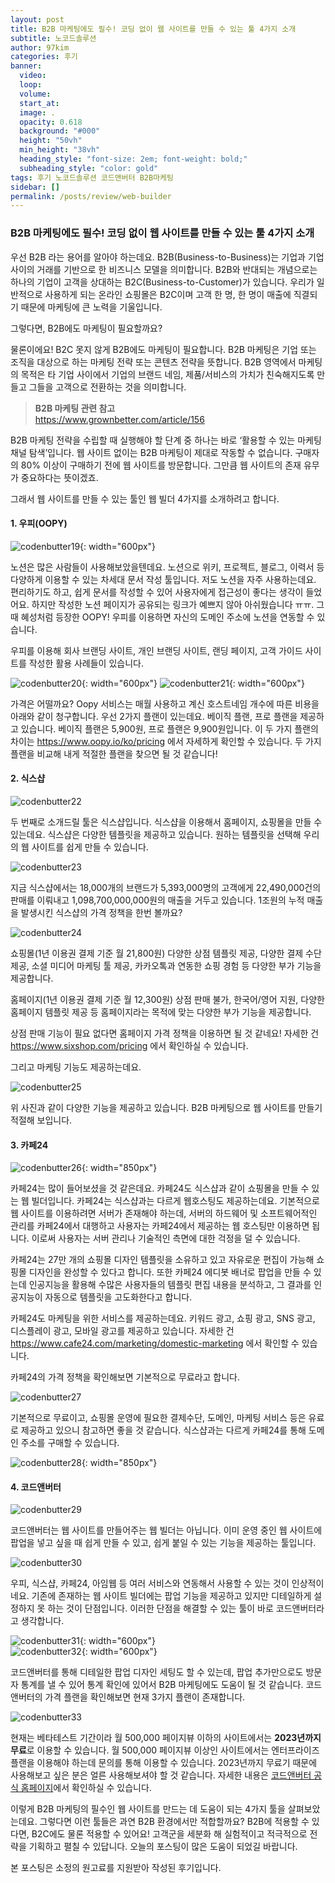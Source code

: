 ```yaml
---
layout: post
title: B2B 마케팅에도 필수! 코딩 없이 웹 사이트를 만들 수 있는 툴 4가지 소개
subtitle: 노코드솔루션
author: 97kim
categories: 후기
banner:
  video:
  loop:
  volume:
  start_at:
  image: .
  opacity: 0.618
  background: "#000"
  height: "50vh"
  min_height: "38vh"
  heading_style: "font-size: 2em; font-weight: bold;"
  subheading_style: "color: gold"
tags: 후기 노코드솔루션 코드앤버터 B2B마케팅
sidebar: []
permalink: /posts/review/web-builder
---
```


### B2B 마케팅에도 필수! 코딩 없이 웹 사이트를 만들 수 있는 툴 4가지 소개 ###

우선 B2B 라는 용어를 알아야 하는데요. B2B(Business-to-Business)는 기업과 기업 사이의 거래를 기반으로 한 비즈니스 모델을 의미합니다. B2B와 반대되는 개념으로는 하나의 기업이 고객을 상대하는 B2C(Business-to-Customer)가 있습니다. 우리가 일반적으로 사용하게 되는 온라인 쇼핑몰은 B2C이며 고객 한 명, 한 명이 매출에 직결되기 때문에 마케팅에 큰 노력을 기울입니다.

그렇다면, B2B에도 마케팅이 필요할까요?

물론이에요! B2C 못지 않게 B2B에도 마케팅이 필요합니다. B2B 마케팅은 기업 또는 조직을 대상으로 하는 마케팅 전략 또는 콘텐츠 전략을 뜻합니다. B2B 영역에서 마케팅의 목적은 타 기업 사이에서 기업의 브랜드 네임, 제품/서비스의 가치가 친숙해지도록 만들고 그들을 고객으로 전환하는 것을 의미합니다.

> **B2B 마케팅 관련 참고**<br><https://www.grownbetter.com/article/156>

B2B 마케팅 전략을 수립할 때 실행해야 할 단계 중 하나는 바로 ‘활용할 수 있는 마케팅 채널 탐색’입니다.
웹 사이트 없이는 B2B 마케팅이 제대로 작동할 수 없습니다. 구매자의 80% 이상이 구매하기 전에 웹 사이트를 방문합니다. 그만큼 웹 사이트의 존재 유무가 중요하다는 뜻이겠죠.

그래서 웹 사이트를 만들 수 있는 툴인 웹 빌더 4가지를 소개하려고 합니다.

#### 1. 우피(OOPY)
![codenbutter19](/assets/images/codenbutter/codenbutter19.png){: width="600px"}

노션은 많은 사람들이 사용해보았을텐데요. 노션으로 위키, 프로젝트, 블로그, 이력서 등 다양하게 이용할 수 있는 차세대 문서 작성 툴입니다. 저도 노션을 자주 사용하는데요. 편리하기도 하고, 쉽게 문서를 작성할 수 있어 사용자에게 접근성이 좋다는 생각이 들었어요. 하지만 작성한 노션 페이지가 공유되는 링크가 예쁘지 않아 아쉬웠습니다 ㅠㅠ. 그 때 혜성처럼 등장한 OOPY! 우피를 이용하면 자신의 도메인 주소에 노션을 연동할 수 있습니다.

우피를 이용해 회사 브랜딩 사이트, 개인 브랜딩 사이트, 랜딩 페이지, 고객 가이드 사이트를 작성한 활용 사례들이 있습니다.

![codenbutter20](/assets/images/codenbutter/codenbutter20.png){: width="600px"}
![codenbutter21](/assets/images/codenbutter/codenbutter21.png){: width="600px"}

가격은 어떨까요? Oopy 서비스는 매월 사용하고 계신 호스트네임 개수에 따른 비용을 아래와 같이 청구합니다.  우선 2가지 플랜이 있는데요. 베이직 플랜, 프로 플랜을 제공하고 있습니다. 베이직 플랜은 5,900원, 프로 플랜은 9,900원입니다. 이 두 가지 플랜의 차이는 <https://www.oopy.io/ko/pricing> 에서 자세하게 확인할 수 있습니다. 두 가지 플랜을 비교해 내게 적절한 플랜을 찾으면 될 것 같습니다!

#### 2. 식스샵 ###
![codenbutter22](/assets/images/codenbutter/codenbutter22.png)

두 번째로 소개드릴 툴은 식스샵입니다. 
식스샵을 이용해서 홈페이지, 쇼핑몰을 만들 수 있는데요. 식스샵은 다양한 템플릿을 제공하고 있습니다. 원하는 템플릿을 선택해 우리의 웹 사이트를 쉽게 만들 수 있습니다.

![codenbutter23](/assets/images/codenbutter/codenbutter23.png)

지금 식스샵에서는 18,000개의 브랜드가 5,393,000명의 고객에게 22,490,000건의 판매를 이뤄내고 1,098,700,000,000원의 매출을 거두고 있습니다. 1조원의 누적 매출을 발생시킨 식스샵의 가격 정책을 한번 볼까요?

![codenbutter24](/assets/images/codenbutter/codenbutter24.png)

쇼핑몰(1년 이용권 결제 기준 월 21,800원)
다양한 상점 템플릿 제공, 다양한 결제 수단 제공, 소셜 미디어 마케팅 툴 제공, 카카오톡과 연동한 쇼핑 경험 등 다양한 부가 기능을 제공합니다.

홈페이지(1년 이용권 결제 기준 월 12,300원)
상점 판매 불가, 한국어/영어 지원, 다양한 홈페이지 템플릿 제공 등 홈페이지라는 목적에 맞는 다양한 부가 기능을 제공합니다.

상점 판매 기능이 필요 없다면 홈페이지 가격 정책을 이용하면 될 것 같네요! 자세한 건 <https://www.sixshop.com/pricing> 에서 확인하실 수 있습니다.

그리고 마케팅 기능도 제공하는데요.

![codenbutter25](/assets/images/codenbutter/codenbutter25.png)

위 사진과 같이 다양한 기능을 제공하고 있습니다. B2B 마케팅으로 웹 사이트를 만들기 적절해 보입니다.

#### 3. 카페24 ##

![codenbutter26](/assets/images/codenbutter/codenbutter26.png){: width="850px"}

카페24는 많이 들어보셨을 것 같은데요. 카페24도 식스샵과 같이 쇼핑몰을 만들 수 있는 웹 빌더입니다. 카페24는 식스샵과는 다르게 웹호스팅도 제공하는데요. 기본적으로 웹 사이트를 이용하려면 서버가 존재해야 하는데, 서버의 하드웨어 및 소프트웨어적인 관리를 카페24에서 대행하고 사용자는 카페24에서 제공하는 웹 호스팅만 이용하면 됩니다. 이로써 사용자는 서버 관리나 기술적인 측면에 대한 걱정을 덜 수 있습니다.

카페24는 27만 개의 쇼핑몰 디자인 템플릿을 소유하고 있고 자유로운 편집이 가능해 쇼핑몰 디자인을 완성할 수 있다고 합니다. 또한 카페24 에디봇 배너로 팝업을 만들 수 있는데 인공지능을 활용해 수많은 사용자들의 템플릿 편집 내용을 분석하고, 그 결과를 인공지능이 자동으로 템플릿을 고도화한다고 합니다.

카페24도 마케팅을 위한 서비스를 제공하는데요. 키워드 광고, 쇼핑 광고, SNS 광고, 디스플레이 광고, 모바일 광고를 제공하고 있습니다. 자세한 건 <https://www.cafe24.com/marketing/domestic-marketing> 에서 확인할 수 있습니다.

카페24의 가격 정책을 확인해보면 기본적으로 무료라고 합니다.

![codenbutter27](/assets/images/codenbutter/codenbutter27.png)

기본적으로 무료이고, 쇼핑몰 운영에 필요한 결제수단, 도메인, 마케팅 서비스 등은 유료로 제공하고 있으니 참고하면 좋을 것 같습니다. 식스샵과는 다르게 카페24를 통해 도메인 주소를 구매할 수 있습니다.

![codenbutter28](/assets/images/codenbutter/codenbutter28.png){: width="850px"}

#### 4. 코드앤버터 ##
![codenbutter29](/assets/images/codenbutter/codenbutter29.png)

코드앤버터는 웹 사이트를 만들어주는 웹 빌더는 아닙니다. 이미 운영 중인 웹 사이트에 팝업을 넣고 싶을 때 쉽게 만들 수 있고, 쉽게 붙일 수 있는 기능을 제공하는 툴입니다.

![codenbutter30](/assets/images/codenbutter/codenbutter30.png)

우피, 식스샵, 카페24, 아임웹 등 여러 서비스와 연동해서 사용할 수 있는 것이 인상적이네요. 기존에 존재하는 웹 사이트 빌더에는 팝업 기능을 제공하고 있지만 디테일하게 설정하지 못 하는 것이 단점입니다. 이러한 단점을 해결할 수 있는 툴이 바로 코드앤버터라고 생각합니다.

![codenbutter31](/assets/images/codenbutter/codenbutter31.png){: width="600px"} <br>
![codenbutter32](/assets/images/codenbutter/codenbutter32.png){: width="600px"}

코드앤버터를 통해 디테일한 팝업 디자인 세팅도 할 수 있는데, 팝업 추가만으로도 방문자 통계를 낼 수 있어 통계 확인에 있어서 B2B 마케팅에도 도움이 될 것 같습니다. 코드앤버터의 가격 플랜을 확인해보면 현재 3가지 플랜이 존재합니다.

![codenbutter33](/assets/images/codenbutter/codenbutter33.png)

현재는 베타테스트 기간이라 월 500,000 페이지뷰 이하의 사이트에서는 **2023년까지 무료**로 이용할 수 있습니다. 월 500,000 페이지뷰 이상인 사이트에서는 엔터프라이즈 플랜을 이용해야 하는데 문의를 통해 이용할 수 있습니다. 2023년까지 무료기 때문에 사용해보고 싶은 분은 얼른 사용해보셔야 할 것 같습니다.
자세한 내용은 [코드앤버터 공식 홈페이지](https://www.codenbutter.com/?utm_source=site&utm_medium=blog&utm_campaign=1&utm_term=b2b)에서 확인하실 수 있습니다.

이렇게 B2B 마케팅의 필수인 웹 사이트를 만드는 데 도움이 되는 4가지 툴을 살펴보았는데요. 그렇다면 이런 툴들은 과연 B2B 환경에서만 적합할까요? B2B에 적용할 수 있다면, B2C에도 물론 적용할 수 있어요! 고객군을 세분화 해 실험적이고 적극적으로 전략을 기획하고 펼칠 수 있답니다. 오늘의 포스팅이 많은 도움이 되었길 바랍니다.

본 포스팅은 소정의 원고료를 지원받아 작성된 후기입니다.